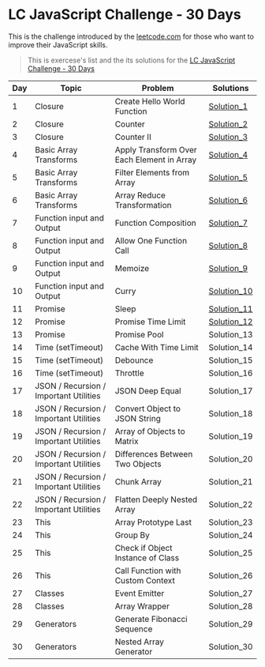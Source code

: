 # LC JavaScript Challenge - 30 Days

 This is the challenge introduced by the [leetcode.com](https://leetcode.com/discuss/study-guide/3458761/Open-to-Registration!-30-Days-of-LC-JavaScript-Challenge) for those who want to improve their JavaScript skills.

> This is exercese's list and the its solutions for the [LC JavaScript Challenge - 30 Days]() 

| Day | Topic | Problem | Solutions |
| --- | --- | --- | --- |
| 1 | Closure | Create Hello World Function | [Solution_1](solutions/Exercise_1/hello_world.js) |
| 2 | Closure | Counter | [Solution_2](solutions/Exercise_2/counter.js) |
| 3 | Closure | Counter II | [Solution_3](solutions/Exercise_3/counter_2.js) |
| 4 | Basic Array Transforms | Apply Transform Over Each Element in Array | [Solution_4](solutions/Exercise_4/array_transform.js)|
| 5 | Basic Array Transforms | Filter Elements from Array | [Solution_5](solutions/Exercise_5/filter_elements.js) |
| 6 | Basic Array Transforms | Array Reduce Transformation | [Solution_6](solutions/Exercise_6/arr_reduce_transform.js) |
| 7 | Function input and Output | Function Composition | [Solution_7](solutions/Exercise_7/function_composition.js) |
| 8 | Function input and Output | Allow One Function Call | [Solution_8](solutions/Exercise_8/function_call.js) |
| 9 | Function input and Output | Memoize | [Solution_9](solutions/Exercise_9/memoize.js) |
| 10 | Function input and Output | Curry | [Solution_10](solutions/Exercise_10/curry.js)|
| 11 | Promise | Sleep | [Solution_11](solutions/Exercise_11/sleep.js) |
| 12 | Promise | Promise Time Limit | [Solution_12](solutions/Exercise_12/promise_time_limit.js) |
| 13 | Promise | Promise Pool | Solution_13 |
| 14 | Time (setTimeout) | Cache With Time Limit | Solution_14|
| 15 | Time (setTimeout) | Debounce | Solution_15 |
| 16 | Time (setTimeout) | Throttle | Solution_16 |
| 17 | JSON / Recursion / Important Utilities | JSON Deep Equal | Solution_17 |
| 18 | JSON / Recursion / Important Utilities | Convert Object to JSON String | Solution_18 |
| 19 | JSON / Recursion / Important Utilities | Array of Objects to Matrix | Solution_19 |
| 20 | JSON / Recursion / Important Utilities | Differences Between Two Objects | Solution_20|
| 21 | JSON / Recursion / Important Utilities | Chunk Array | Solution_21 |
| 22 | JSON / Recursion / Important Utilities | Flatten Deeply Nested Array | Solution_22 |
| 23 | This | Array Prototype Last | Solution_23 |
| 24 | This | Group By | Solution_24 |
| 25 | This | Check if Object Instance of Class | Solution_25 |
| 26 | This | Call Function with Custom Context | Solution_26 |
| 27 | Classes | Event Emitter | Solution_27 |
| 28 | Classes | Array Wrapper | Solution_28 |
| 29 | Generators | Generate Fibonacci Sequence | Solution_29 |
| 30 | Generators | Nested Array Generator | Solution_30 |